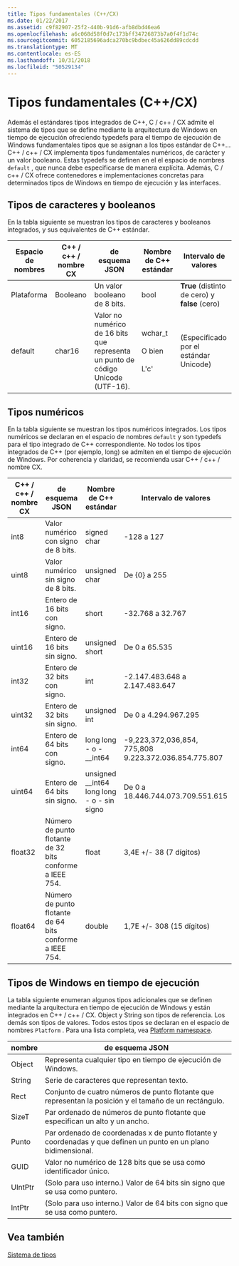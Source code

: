 ```yaml
---
title: Tipos fundamentales (C++/CX)
ms.date: 01/22/2017
ms.assetid: c9f82907-25f2-440b-91d6-afb8dbd46ea6
ms.openlocfilehash: a6c068d58f0d7c173bff34726873b7a0f4f1d74c
ms.sourcegitcommit: 6052185696adca270bc9bdbec45a626dd89cdcdd
ms.translationtype: MT
ms.contentlocale: es-ES
ms.lasthandoff: 10/31/2018
ms.locfileid: "50529134"
---
```

# <a name="fundamental-types-ccx"></a>Tipos fundamentales (C++/CX)

Además el estándares tipos integrados de C++, C / c++ / CX admite el sistema de tipos que se define mediante la arquitectura de Windows en tiempo de ejecución ofreciendo typedefs para el tiempo de ejecución de Windows fundamentales tipos que se asignan a los tipos estándar de C++... C++ / c++ / CX implementa tipos fundamentales numéricos, de carácter y un valor booleano. Estas typedefs se definen en el el espacio de nombres `default` , que nunca debe especificarse de manera explícita. Además, C / c++ / CX ofrece contenedores e implementaciones concretas para determinados tipos de Windows en tiempo de ejecución y las interfaces.

## <a name="boolean-and-character-types"></a>Tipos de caracteres y booleanos

En la tabla siguiente se muestran los tipos de caracteres y booleanos integrados, y sus equivalentes de C++ estándar.

|Espacio de nombres|C++ / c++ / nombre CX|de esquema JSON|Nombre de C++ estándar|Intervalo de valores|
|---------------|-----------------------------------------------------------------------|----------------|-------------------------|---------------------|
|Plataforma|Booleano|Un valor booleano de 8 bits.|bool|**True** (distinto de cero) y **false** (cero)|
|default|char16|Valor no numérico de 16 bits que representa un punto de código Unicode (UTF-16).|wchar_t<br /><br /> O bien<br /><br /> L'c'|(Especificado por el estándar Unicode)|

## <a name="numeric-types"></a>Tipos numéricos

En la tabla siguiente se muestran los tipos numéricos integrados. Los tipos numéricos se declaran en el espacio de nombres `default` y son typedefs para el tipo integrado de C++ correspondiente. No todos los tipos integrados de C++ (por ejemplo, long) se admiten en el tiempo de ejecución de Windows. Por coherencia y claridad, se recomienda usar C++ / c++ / nombre CX.

|C++ / c++ / nombre CX|de esquema JSON|Nombre de C++ estándar|Intervalo de valores|
|-----------------------------------------------------------------------|----------------|-------------------------|---------------------|
|int8|Valor numérico con signo de 8 bits.|signed char|-128 a 127|
|uint8|Valor numérico sin signo de 8 bits.|unsigned char|De {0} a 255|
|int16|Entero de 16 bits con signo.|short|-32.768 a 32.767|
|uint16|Entero de 16 bits sin signo.|unsigned short|De 0 a 65.535|
|int32|Entero de 32 bits con signo.|int|-2.147.483.648 a 2.147.483.647|
|uint32|Entero de 32 bits sin signo.|unsigned int|De 0 a 4.294.967.295|
|int64|Entero de 64 bits con signo.|long long - o - __int64|-9,223,372,036,854, 775,808 9.223.372.036.854.775.807|
|uint64|Entero de 64 bits sin signo.|unsigned __int64 long long - o - sin signo|De 0 a 18.446.744.073.709.551.615|
|float32|Número de punto flotante de 32 bits conforme a IEEE 754.|float|3,4E +/- 38 (7 dígitos)|
|float64|Número de punto flotante de 64 bits conforme a IEEE 754.|double|1,7E +/- 308 (15 dígitos)|

## <a name="windows-runtime-types"></a>Tipos de Windows en tiempo de ejecución

La tabla siguiente enumeran algunos tipos adicionales que se definen mediante la arquitectura en tiempo de ejecución de Windows y están integrados en C++ / c++ / CX. Object y String son tipos de referencia. Los demás son tipos de valores. Todos estos tipos se declaran en el espacio de nombres `Platform` . Para una lista completa, vea [Platform namespace](../cppcx/platform-namespace-c-cx.md).

|nombre|de esquema JSON|
|----------|----------------|
|Object|Representa cualquier tipo en tiempo de ejecución de Windows.|
|String|Serie de caracteres que representan texto.|
|Rect|Conjunto de cuatro números de punto flotante que representan la posición y el tamaño de un rectángulo.|
|SizeT|Par ordenado de números de punto flotante que especifican un alto y un ancho.|
|Punto|Par ordenado de coordenadas x de punto flotante y coordenadas y que definen un punto en un plano bidimensional.|
|GUID|Valor no numérico de 128 bits que se usa como identificador único.|
|UIntPtr|(Solo para uso interno.) Valor de 64 bits sin signo que se usa como puntero.|
|IntPtr|(Solo para uso interno.)  Valor de 64 bits con signo que se usa como puntero.|

## <a name="see-also"></a>Vea también

[Sistema de tipos](../cppcx/type-system-c-cx.md)